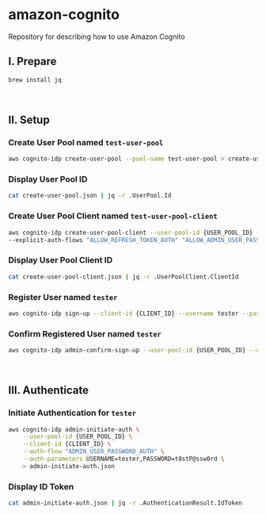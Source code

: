 # amazon-cognito
Repository for describing how to use Amazon Cognito

## I. Prepare
```sh
brew install jq
```

&nbsp;

## II. Setup
### Create User Pool named `test-user-pool`
```sh
aws cognito-idp create-user-pool --pool-name test-user-pool > create-user-pool.json
```

### Display User Pool ID
```sh
cat create-user-pool.json | jq -r .UserPool.Id
```

### Create User Pool Client named `test-user-pool-client`
```sh
aws cognito-idp create-user-pool-client --user-pool-id {USER_POOL_ID} --client-name test-user-pool-client \
--explicit-auth-flows "ALLOW_REFRESH_TOKEN_AUTH" "ALLOW_ADMIN_USER_PASSWORD_AUTH" > create-user-pool-client.json
```

### Display User Pool Client ID
```sh
cat create-user-pool-client.json | jq -r .UserPoolClient.ClientId
```

### Register User named `tester`
```sh
aws cognito-idp sign-up --client-id {CLIENT_ID} --username tester --password t8stP@ssw0rd
```

### Confirm Registered User named `tester`
```sh
aws cognito-idp admin-confirm-sign-up --user-pool-id {USER_POOL_ID} --username tester
```

&nbsp;

## III. Authenticate
### Initiate Authentication for `tester`
```sh
aws cognito-idp admin-initiate-auth \
    --user-pool-id {USER_POOL_ID} \
    --client-id {CLIENT_ID} \
    --auth-flow "ADMIN_USER_PASSWORD_AUTH" \
    --auth-parameters USERNAME=tester,PASSWORD=t8stP@ssw0rd \
    > admin-initiate-auth.json
```

### Display ID Token
```sh
cat admin-initiate-auth.json | jq -r .AuthenticationResult.IdToken
```
